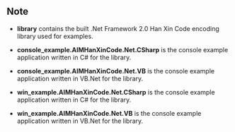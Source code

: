 ## Note

- **library** contains the built .Net Framework 2.0 Han Xin Code encoding library used for examples.

- **console_example.AIMHanXinCode.Net.CSharp** is the console example application written in C# for the library.

- **console_example.AIMHanXinCode.Net.VB** is the console example application written in VB.Net for the library.

- **win_example.AIMHanXinCode.Net.CSharp** is the console example application written in C# for the library.

- **win_example.AIMHanXinCode.Net.VB** is the console example application written in VB.Net for the library.

